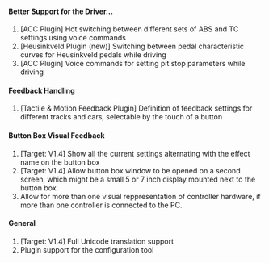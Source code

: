 #### Better Support for the Driver...
  1. [ACC Plugin] Hot switching between different sets of ABS and TC settings using voice commands
  2. [Heusinkveld Plugin (new)] Switching between pedal characteristic curves for Heusinkveld pedals while driving
  3. [ACC Plugin] Voice commands for setting pit stop parameters while driving
  
#### Feedback Handling
  1. [Tactile & Motion Feedback Plugin] Definition of feedback settings for different tracks and cars, selectable by the touch of a button
  
#### Button Box Visual Feedback
  1. [Target: V1.4] Show all the current settings alternating with the effect name on the button box
  2. [Target: V1.4] Allow button box window to be opened on a second screen, which might be a small 5 or 7 inch display mounted next to the button box.
  3. Allow for more than one visual reppresentation of controller hardware, if more than one controller is connected to the PC.
  
#### General
  1. [Target: V1.4] Full Unicode translation support
  2. Plugin support for the configuration tool